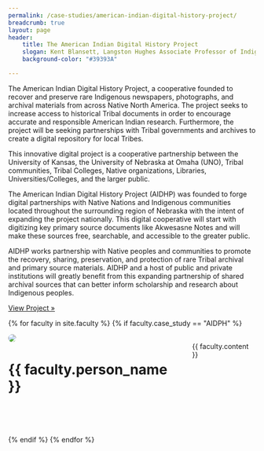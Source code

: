 ```yaml
---
permalink: /case-studies/american-indian-digital-history-project/
breadcrumb: true
layout: page
header: 
    title: The American Indian Digital History Project
    slogan: Kent Blansett, Langston Hughes Associate Professor of Indigenous Studies and History, University of Kansas, and director of the American Indian Digital History Project.
    background-color: "#39393A"

---
```


The American Indian Digital History Project, a cooperative founded to recover and preserve rare Indigenous newspapers, photographs, and archival materials from across Native North America. The project seeks to increase access to historical Tribal documents in order to encourage accurate and responsible American Indian research. Furthermore, the project will be seeking partnerships with Tribal governments and archives to create a digital repository for local Tribes. 

This innovative digital project is a cooperative partnership between the University of Kansas, the University of Nebraska at Omaha (UNO), Tribal communities, Tribal Colleges, Native organizations, Libraries, Universities/Colleges, and the larger public. 

The American Indian Digital History Project (AIDHP) was founded to forge digital partnerships with Native Nations and Indigenous communities located throughout the surrounding region of Nebraska with the intent of expanding the project nationally. This digital cooperative will start with digitizing key primary source documents like Akwesasne Notes and will make these sources free, searchable, and accessible to the greater public.

AIDHP works partnership with Native peoples and communities to promote the recovery, sharing, preservation, and protection of rare Tribal archival and primary source materials. AIDHP and a host of public and private institutions will greatly benefit from this expanding partnership of shared archival sources that can better inform scholarship and research about Indigenous peoples. 

[View Project »](http://aidhp.com/)

{% for faculty in site.faculty %}
  {% if faculty.case_study == "AIDPH" %}
  <div class="row" style="margin-bottom: 4rem; align-items: center;">

  <div class="medium-4 columns" style="padding-right: 50px;">
    <img src="{{ faculty.img }}" style="max-width: 200px; border-radius: 50%;"/>
  </div>

  <div class="medium-8 columns">
    <h1 style="font-weight: bold;">{{ faculty.person_name }}</h1>
    {{ faculty.content }} 
  </div>

  </div>

  {% endif %}
{% endfor %} 
